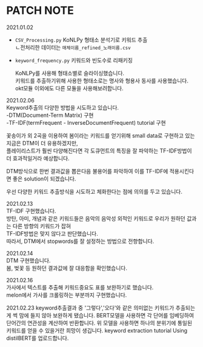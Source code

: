 # PATCH NOTE
  
2021.01.02   
+ `CSV_Processing.py` KoNLPy 형태소 분석기로 키워드 추출   
   ㄴ전처리한 데이터는 `매체이름_refined_노래이름.csv`  
+ `keyword_frequency.py` 키워드와 빈도수로 리패키징   
  
    
    KoNLPy를 사용해 형태소별로 슬라이싱했습니다.  
    키워드를 추출하기위해 사용한 형태소로는 명사와 형용사 동사를 사용했습니다.
    okt모듈 이외에도 다른 모듈을 사용해보려합니다.  
      
    
    
2021.02.06  
Keyword추출의 다양한 방법을 시도하고 있습니다.  
-DTM(Document-Term Matrix) 구현  
-TF-IDF(termFrequent - InverseDocumentFrequent) tutorial 구현  
  
 꽃송이가 외 2곡을 이용하여 봄이라는 키워드를 얻기위해 small data로 구현하고 있는 지금은 DTM이 더 유용하겠지만,  
 플레이리스트가 훨씬 다양해진다면 각 도큐먼트의 특징을 잘 파악하는 TF-IDF방법이 더 효과적일거라 예상합니다.  

DTM방식으로 한번 결과값을 뽑은다음 불용어를 파악하여 이를  TF-IDF에 적용시킨다면 좋은 solution이 되겠습니다.  
  
  
  우선 다양한 키워드 추출방식을 시도하고 체화한다는 점에 의의를 두고 있습니다.  
    
      
2021.02.13   
TF-IDF 구현했습니다.  
방탄, 아미, 개념과 같은 키워드들은 음악의 음악성 외적인 키워드로 우리가 원하던 값과는 다른 방향의 키워드가 잡혀  
TF-IDF방법은 맞지 않다고 판단했습니다.  
따라서, DTM에서 stopwords를 잘 설정하는 방법으로 전향합니다.  
  

  
2021.02.14  
DTM 구현했습니다.   
봄, 벚꽃 등 원하던 결과값에 잘 대응함을 확인했습니다.  
  
2021.02.16  
가사에서 텍스트를 추출해 키워드중요도 표를 보완하기로 했습니다.  
melon에서 가사를 크롤링하는 부분까지 구현했습니다.  

 
2021.02.23
keyword추출결과 중 '그렇다','오다'와 같은 의미없는 키워드가 추출되는 게 썩 맘에 들지 않아 보완하게 됐습니다.
BERT모델을 사용하면 각 단어를 임베딩하여 단어간의 연관성을 계산하여 반환합니다.
위 모델을 사용하면 하나의 분위기에 통일된 키워드를 얻을 수 있을거란 희망이 생깁니다.
keyword extraction tutorial Using distilBERT를 업로드합니다.
